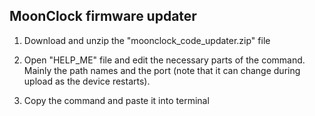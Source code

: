 ## MoonClock firmware updater

1. Download and unzip the "moonclock_code_updater.zip" file

2. Open "HELP_ME" file and edit the necessary parts of the command. Mainly the path names and the port (note that it can change during upload as the device restarts). 

3. Copy the command and paste it into terminal
